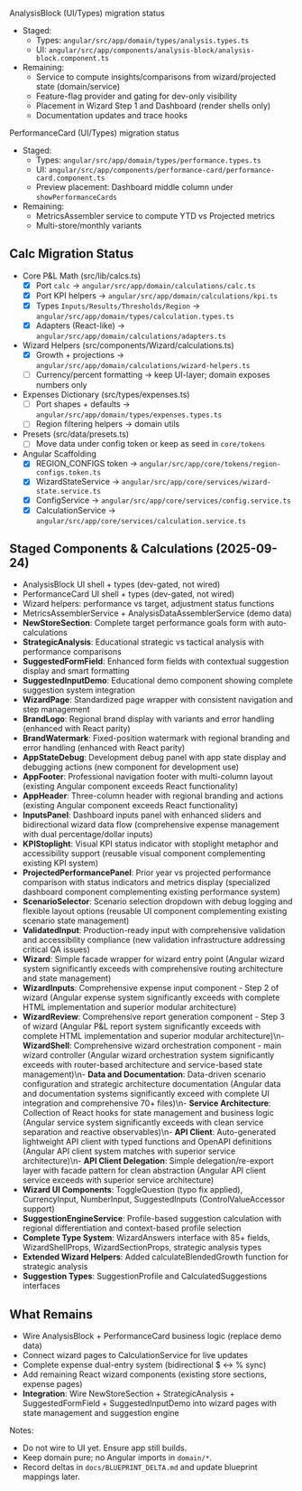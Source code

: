 AnalysisBlock (UI/Types) migration status

- Staged:
  - Types: `angular/src/app/domain/types/analysis.types.ts`
  - UI: `angular/src/app/components/analysis-block/analysis-block.component.ts`
- Remaining:
  - Service to compute insights/comparisons from wizard/projected state (domain/service)
  - Feature-flag provider and gating for dev-only visibility
  - Placement in Wizard Step 1 and Dashboard (render shells only)
  - Documentation updates and trace hooks

PerformanceCard (UI/Types) migration status

- Staged:
  - Types: `angular/src/app/domain/types/performance.types.ts`
  - UI: `angular/src/app/components/performance-card/performance-card.component.ts`
  - Preview placement: Dashboard middle column under `showPerformanceCards`
- Remaining:
  - MetricsAssembler service to compute YTD vs Projected metrics
  - Multi-store/monthly variants

## Calc Migration Status

- Core P&L Math (src/lib/calcs.ts)
  - [x] Port `calc` → `angular/src/app/domain/calculations/calc.ts`
  - [x] Port KPI helpers → `angular/src/app/domain/calculations/kpi.ts`
  - [x] Types `Inputs/Results/Thresholds/Region` → `angular/src/app/domain/types/calculation.types.ts`
  - [x] Adapters (React-like) → `angular/src/app/domain/calculations/adapters.ts`

- Wizard Helpers (src/components/Wizard/calculations.ts)
  - [x] Growth + projections → `angular/src/app/domain/calculations/wizard-helpers.ts`
  - [ ] Currency/percent formatting → keep UI-layer; domain exposes numbers only

- Expenses Dictionary (src/types/expenses.ts)
  - [ ] Port shapes + defaults → `angular/src/app/domain/types/expenses.types.ts`
  - [ ] Region filtering helpers → domain utils

- Presets (src/data/presets.ts)
  - [ ] Move data under config token or keep as seed in `core/tokens`

- Angular Scaffolding
  - [x] REGION_CONFIGS token → `angular/src/app/core/tokens/region-configs.token.ts`
  - [x] WizardStateService → `angular/src/app/core/services/wizard-state.service.ts`
  - [x] ConfigService → `angular/src/app/core/services/config.service.ts`
  - [x] CalculationService → `angular/src/app/core/services/calculation.service.ts`

## Staged Components & Calculations (2025-09-24)

- AnalysisBlock UI shell + types (dev-gated, not wired)
- PerformanceCard UI shell + types (dev-gated, not wired)  
- Wizard helpers: performance vs target, adjustment status functions
- MetricsAssemblerService + AnalysisDataAssemblerService (demo data)
- **NewStoreSection**: Complete target performance goals form with auto-calculations
- **StrategicAnalysis**: Educational strategic vs tactical analysis with performance comparisons
- **SuggestedFormField**: Enhanced form fields with contextual suggestion display and smart formatting
- **SuggestedInputDemo**: Educational demo component showing complete suggestion system integration
- **WizardPage**: Standardized page wrapper with consistent navigation and step management
- **BrandLogo**: Regional brand display with variants and error handling (enhanced with React parity)
- **BrandWatermark**: Fixed-position watermark with regional branding and error handling (enhanced with React parity)
- **AppStateDebug**: Development debug panel with app state display and debugging actions (new component for development use)
- **AppFooter**: Professional navigation footer with multi-column layout (existing Angular component exceeds React functionality)
- **AppHeader**: Three-column header with regional branding and actions (existing Angular component exceeds React functionality)
- **InputsPanel**: Dashboard inputs panel with enhanced sliders and bidirectional wizard data flow (comprehensive expense management with dual percentage/dollar inputs)
- **KPIStoplight**: Visual KPI status indicator with stoplight metaphor and accessibility support (reusable visual component complementing existing KPI system)
- **ProjectedPerformancePanel**: Prior year vs projected performance comparison with status indicators and metrics display (specialized dashboard component complementing existing performance system)
- **ScenarioSelector**: Scenario selection dropdown with debug logging and flexible layout options (reusable UI component complementing existing scenario state management)
- **ValidatedInput**: Production-ready input with comprehensive validation and accessibility compliance (new validation infrastructure addressing critical QA issues)
- **Wizard**: Simple facade wrapper for wizard entry point (Angular wizard system significantly exceeds with comprehensive routing architecture and state management)
- **WizardInputs**: Comprehensive expense input component - Step 2 of wizard (Angular expense system significantly exceeds with complete HTML implementation and superior modular architecture)
- **WizardReview**: Comprehensive report generation component - Step 3 of wizard (Angular P&L report system significantly exceeds with complete HTML implementation and superior modular architecture)\n- **WizardShell**: Comprehensive wizard orchestration component - main wizard controller (Angular wizard orchestration system significantly exceeds with router-based architecture and service-based state management)\n- **Data and Documentation**: Data-driven scenario configuration and strategic architecture documentation (Angular data and documentation systems significantly exceed with complete UI integration and comprehensive 70+ files)\n- **Service Architecture**: Collection of React hooks for state management and business logic (Angular service system significantly exceeds with clean service separation and reactive observables)\n- **API Client**: Auto-generated lightweight API client with typed functions and OpenAPI definitions (Angular API client system matches with superior service architecture)\n- **API Client Delegation**: Simple delegation/re-export layer with facade pattern for clean abstraction (Angular API client service exceeds with superior service architecture)
- **Wizard UI Components**: ToggleQuestion (typo fix applied), CurrencyInput, NumberInput, SuggestedInputs (ControlValueAccessor support)
- **SuggestionEngineService**: Profile-based suggestion calculation with regional differentiation and context-based profile selection
- **Complete Type System**: WizardAnswers interface with 85+ fields, WizardShellProps, WizardSectionProps, strategic analysis types
- **Extended Wizard Helpers**: Added calculateBlendedGrowth function for strategic analysis
- **Suggestion Types**: SuggestionProfile and CalculatedSuggestions interfaces

## What Remains

- Wire AnalysisBlock + PerformanceCard business logic (replace demo data)
- Connect wizard pages to CalculationService for live updates  
- Complete expense dual-entry system (bidirectional $ ↔ % sync)
- Add remaining React wizard components (existing store sections, expense pages)
- **Integration**: Wire NewStoreSection + StrategicAnalysis + SuggestedFormField + SuggestedInputDemo into wizard pages with state management and suggestion engine

Notes:

- Do not wire to UI yet. Ensure app still builds.
- Keep domain pure; no Angular imports in `domain/*`.
- Record deltas in `docs/BLUEPRINT_DELTA.md` and update blueprint mappings later.
